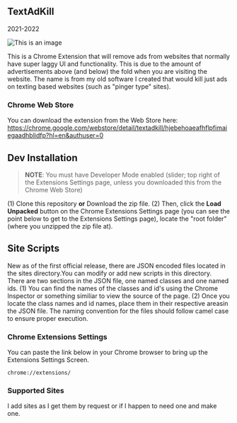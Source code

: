 ## TextAdKill
2021-2022

![This is an image](https://badgen.net/github/release/lerie82/textadkill)

This is a Chrome Extension that will remove ads from websites that normally have super laggy UI and functionality. This is due to the amount of advertisements above (and below) the fold when you are visiting the website. The name is from my old software I created that would kill just ads on texting based websites (such as "pinger type" sites).

### Chrome Web Store
You can download the extension from the Web Store here: https://chrome.google.com/webstore/detail/textadkill/hjebehoaeafhflpfimaiegaadhblidfp?hl=en&authuser=0

## Dev Installation
> __NOTE__: You must have Developer Mode enabled (slider; top right of the Extensions Settings page, unless you downloaded this from the Chrome Web Store)

(1) Clone this repository **or** Download the zip file. (2) Then, click the **Load Unpacked** button on the Chrome Extensions Settings page (you can see the point below to get to the Extensions Settings page), locate the "root folder" (where you unzipped the zip file at).

## Site Scripts
New as of the first official release, there are JSON encoded files located in the sites directory.You can modify or add new scripts in this directory. There are two sections in the JSON file, one named classes and one named ids. (1) You can find the names of the classes and id's using the Chrome Inspector or something similiar to view the source of the page. (2) Once you locate the class names and id names, place them in their respective areasin the JSON file. The naming convention for the files should follow camel case to ensure proper execution.

### Chrome Extensions Settings
You can paste the link below in your Chrome browser to bring up the Extensions Settings Screen.

```
chrome://extensions/
```

### Supported Sites
I add sites as I get them by request or if I happen to need one and make one.
